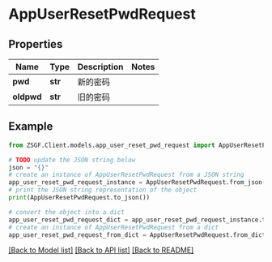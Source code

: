 # AppUserResetPwdRequest


## Properties

Name | Type | Description | Notes
------------ | ------------- | ------------- | -------------
**pwd** | **str** | 新的密码 | 
**oldpwd** | **str** | 旧的密码 | 

## Example

```python
from ZSGF.Client.models.app_user_reset_pwd_request import AppUserResetPwdRequest

# TODO update the JSON string below
json = "{}"
# create an instance of AppUserResetPwdRequest from a JSON string
app_user_reset_pwd_request_instance = AppUserResetPwdRequest.from_json(json)
# print the JSON string representation of the object
print(AppUserResetPwdRequest.to_json())

# convert the object into a dict
app_user_reset_pwd_request_dict = app_user_reset_pwd_request_instance.to_dict()
# create an instance of AppUserResetPwdRequest from a dict
app_user_reset_pwd_request_from_dict = AppUserResetPwdRequest.from_dict(app_user_reset_pwd_request_dict)
```
[[Back to Model list]](../README.md#documentation-for-models) [[Back to API list]](../README.md#documentation-for-api-endpoints) [[Back to README]](../README.md)


